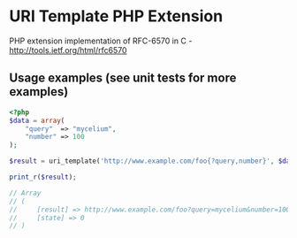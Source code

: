 URI Template PHP Extension
============

PHP extension implementation of RFC-6570 in C - http://tools.ietf.org/html/rfc6570

Usage examples (see unit tests for more examples)
--------------------------------------------------

```php
<?php
$data = array(
	"query"  => "mycelium",
	"number" => 100
);

$result = uri_template('http://www.example.com/foo{?query,number}', $data);

print_r($result);

// Array
// (
//     [result] => http://www.example.com/foo?query=mycelium&number=100
//     [state] => 0
// )
```